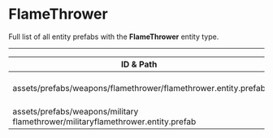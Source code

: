 # FlameThrower
Full list of all <Badge type="warning" text="2"/> entity prefabs with the **FlameThrower** entity type.

---
| ID & Path |
| --- |
| <a href="#3717106868"><Badge id="3717106868" type="tip" text="#"/></a> <Badge type="tip" text="3717106868"/> <br> assets/prefabs/weapons/flamethrower/flamethrower.entity.prefab |
| <a href="#1710208928"><Badge id="1710208928" type="tip" text="#"/></a> <Badge type="tip" text="1710208928"/> <br> assets/prefabs/weapons/military flamethrower/militaryflamethrower.entity.prefab |
